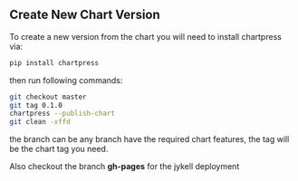
## Create New Chart Version

To create a new version from the chart you will need to install chartpress via:

``` bash
pip install chartpress
```

then run following commands:

``` bash
git checkout master
git tag 0.1.0
chartpress --publish-chart
git clean -xffd
```
the branch can be any branch have the required chart features, the tag will be the chart tag you need.

Also checkout the branch **gh-pages** for the jykell deployment